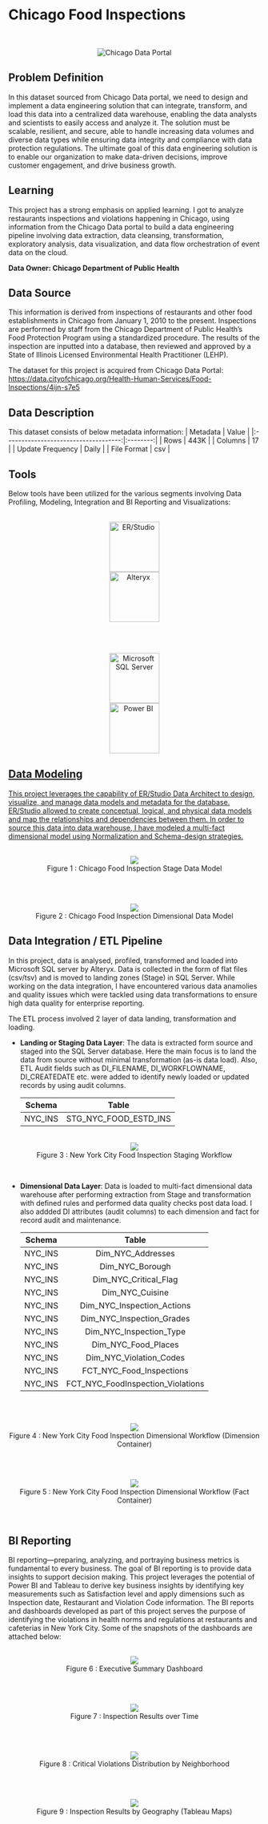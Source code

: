 # Chicago Food Inspections

<br>

<p align="center">
 <img src="./img/chicago-logo.jpg" title="Chicago Data Portal" alt = "Chicago Data Portal" />
</p>

## Problem Definition

In this dataset sourced from Chicago Data portal, we need to design and implement a data engineering solution that can integrate, transform, and load this data into a centralized data warehouse, enabling the data analysts and scientists to easily access and analyze it. The solution must be scalable, resilient, and secure, able to handle increasing data volumes and diverse data types while ensuring data integrity and compliance with data protection regulations. The ultimate goal of this data engineering solution is to enable our organization to make data-driven decisions, improve customer engagement, and drive business growth.

## Learning

This project has a strong emphasis on applied learning. I got to analyze restaurants inspections and violations happening in Chicago, using information from the Chicago Data portal to build a data engineering pipeline involving data extraction, data cleansing, transformation, exploratory analysis, data visualization, and data flow orchestration of event data on the cloud.

**Data Owner: Chicago Department of Public Health**

## Data Source

This information is derived from inspections of restaurants and other food establishments in Chicago from January 1, 2010 to the present. Inspections are performed by staff from the Chicago Department of Public Health’s Food Protection Program using a standardized procedure. The results of the inspection are inputted into a database, then reviewed and approved by a State of Illinois Licensed Environmental Health Practitioner (LEHP). 

The dataset for this project is acquired from Chicago Data Portal:
https://data.cityofchicago.org/Health-Human-Services/Food-Inspections/4ijn-s7e5

## Data Description

This dataset consists of below metadata information:
|              Metadata                |   Value  |
|:------------------------------------:|:--------:|
|               Rows                   |    443K  |
|             Columns                  |     17   |
|          Update Frequency            |   Daily  |
|             File Format              |    csv   |


## Tools 

Below tools have been utilized for the various segments involving Data Profiling, Modeling, Integration and BI Reporting and Visualizations:

<p align="center">  
    <br>
	<a href="#">
        <img height=100 src="img/erstudio.png" alt="ER/Studio" title="ER/Studio" hspace=80> 
  </a>	
 	<a href="#">
        <img height=100 src="img/alteryx.png" alt="Alteryx" title="Alteryx" hspace=80> 
  </a>
    <br>
</p>
<br>
<p align="center">  
    <br>
	<a href="#">
        <img height=100 src="img/mssqlserver-modified.png" alt="Microsoft SQL Server" title="Microsoft SQL Server" hspace=80> 
  </a>	
 	<a href="#">
        <img height=100 src="img/powerbi.png" alt="Power BI" title="Power BI" hspace=80> 
    <br>
</p>

## Data Modeling

This project leverages the capability of ER/Studio Data Architect to design, visualize, and manage data models and metadata for the database. ER/Studio allowed to create conceptual, logical, and physical data models and map the relationships and dependencies between them. In order to source this data into data warehouse, I have modeled a multi-fact dimensional model using Normalization and Schema-design strategies.

<p align="center">  
  <br>
	<a href="#">
        <img src="img/stagemodel.jpg"> 
  </a>		
    <br>
	Figure 1 : Chicago Food Inspection Stage Data Model
</p>
<br>

<p align="center">  
  <br>
	<a href="#">
        <img src="img/dimmodel.jpg"> 
  </a>		
    <br>
	Figure 2 : Chicago Food Inspection Dimensional Data Model
</p>

## Data Integration / ETL Pipeline

In this project, data is analysed, profiled, transformed and loaded into Microsoft SQL server by Alteryx. Data is collected in the form of flat files (csv/tsv) and is moved to landing zones (Stage) in SQL Server. While working on the data integration, I have encountered various data anamolies and quality issues which were tackled using data transformations to ensure high data quality for enterprise reporting.

The ETL process involved 2 layer of data landing, transformation and loading.
- **Landing or Staging Data Layer**: The data is extracted form source and staged into the SQL Server database. Here the main focus is to land the data from source without minimal transformation (as-is data load). Also, ETL Audit fields such as DI_FILENAME, DI_WORKFLOWNAME, DI_CREATEDATE etc. were added to identify newly loaded or updated records by using audit columns.

	|              Schema                  |             Table  	   |
	|:------------------------------------:|:-------------------------:|
	|               NYC_INS                |    STG_NYC_FOOD_ESTD_INS  |
<p align="center">  
  <br>
	<a href="#">
        <img src="img/stage_load.jpg"> 
  </a>		
    <br>
	Figure 3 : New York City Food Inspection Staging Workflow
</p>
<br>
	
- **Dimensional Data Layer**: Data is loaded to multi-fact dimensional data warehouse after performing extraction from Stage and transformation with defined rules and performed data quality checks post data load. I also addded DI attributes (audit columns) to each dimension and fact for record audit and maintenance.

	|              Schema                  |             Table  	   |
	|:------------------------------------:|:-------------------------:|
	|               NYC_INS                |    Dim_NYC_Addresses  |
	|               NYC_INS                |    Dim_NYC_Borough  |
	|               NYC_INS                |    Dim_NYC_Critical_Flag  |
	|               NYC_INS                |    Dim_NYC_Cuisine  |
	|               NYC_INS                |    Dim_NYC_Inspection_Actions  |
	|               NYC_INS                |    Dim_NYC_Inspection_Grades  |
	|               NYC_INS                |    Dim_NYC_Inspection_Type  |
	|               NYC_INS                |    Dim_NYC_Food_Places
	|               NYC_INS                |    Dim_NYC_Violation_Codes  |
	|               NYC_INS                |    FCT_NYC_Food_Inspections  |
	|               NYC_INS                |    FCT_NYC_FoodInspection_Violations  |
<br>
<p align="center">  
  <br>
	<a href="#">
        <img src="img/dim_load.jpg">
  </a>		
    <br>
	Figure 4 : New York City Food Inspection Dimensional Workflow (Dimension Container)
</p>
<br>
<p align="center">  
  <br>
	<a href="#">
        <img src="img/fact_load.jpg">
  </a>		
    <br>
	Figure 5 : New York City Food Inspection Dimensional Workflow (Fact Container) 
</p>
<br>

## BI Reporting

BI reporting—preparing, analyzing, and portraying business metrics is fundamental to every business. The goal of BI reporting is to provide data insights to support decision making. This project leverages the potential of Power BI and Tableau to derive key business insights by identifying key measurements such as Satisfaction level and apply dimensions such as Inspection date, Restaurant and Violation Code information. The BI reports and dashboards developed as part of this project serves the purpose of identifying the violations in health norms and regulations at restaurants and cafeterias in New York City. Some of the snapshots of the dashboards are attached below:

<p align="center">  
  <br>
	<a href="#">
        <img src="img/bi-1.jpg">
  </a>		
    <br>
	Figure 6 : Executive Summary Dashboard
</p>
<br>
<p align="center">  
  <br>
	<a href="#">
        <img src="img/bi-2.jpg">
  </a>		
    <br>
	Figure 7 : Inspection Results over Time
</p>
<br>
<p align="center">  
  <br>
	<a href="#">
        <img src="img/bi-3.jpg">
  </a>		
    <br>
	Figure 8 : Critical Violations Distribution by Neighborhood
</p>
<br>
<p align="center">  
  <br>
	<a href="#">
        <img src="img/bi-4.jpg">
  </a>		
    <br>
	Figure 9 : Inspection Results by Geography (Tableau Maps)
</p>
<br>
